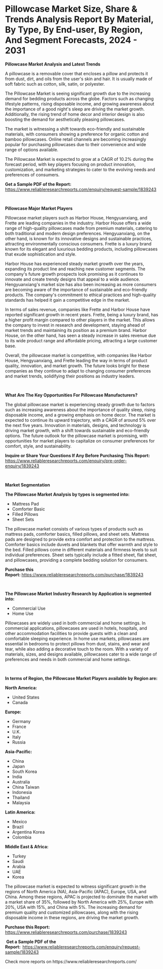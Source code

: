 <p><h1>Pillowcase Market Size, Share & Trends Analysis Report By Material, By Type, By End-user, By Region, And Segment Forecasts, 2024 - 2031</h1></p><p><strong>Pillowcase Market Analysis and Latest Trends</strong></p>
<p><p>A pillowcase is a removable cover that encloses a pillow and protects it from dust, dirt, and oils from the user's skin and hair. It is usually made of soft fabric such as cotton, silk, satin, or polyester.</p><p>The Pillowcase Market is seeing significant growth due to the increasing demand for bedding products across the globe. Factors such as changing lifestyle patterns, rising disposable income, and growing awareness about the importance of a good night's sleep are driving the market growth. Additionally, the rising trend of home decor and interior design is also boosting the demand for aesthetically pleasing pillowcases.</p><p>The market is witnessing a shift towards eco-friendly and sustainable materials, with consumers showing a preference for organic cotton and bamboo pillowcases. Online retail channels are becoming increasingly popular for purchasing pillowcases due to their convenience and wide range of options available.</p><p>The Pillowcase Market is expected to grow at a CAGR of 10.2% during the forecast period, with key players focusing on product innovation, customization, and marketing strategies to cater to the evolving needs and preferences of consumers.</p></p>
<p><strong>Get a Sample PDF of the Report:&nbsp;</strong> <a href="https://www.reliableresearchreports.com/enquiry/request-sample/1839243">https://www.reliableresearchreports.com/enquiry/request-sample/1839243</a></p>
<p>&nbsp;</p>
<p><strong>Pillowcase Major Market Players</strong></p>
<p><p>Pillowcase market players such as Harbor House, Hengyuanxiang, and Frette are leading companies in the industry. Harbor House offers a wide range of high-quality pillowcases made from premium materials, catering to both traditional and modern design preferences. Hengyuanxiang, on the other hand, is known for its innovative designs and sustainable practices, attracting environmentally conscious consumers. Frette is a luxury brand known for its elegant and luxurious bedding products, including pillowcases that exude sophistication and style.</p><p>Harbor House has experienced steady market growth over the years, expanding its product line and reaching new customer segments. The company's future growth prospects look promising as it continues to innovate and create trendy designs that appeal to a wide audience. Hengyuanxiang's market size has also been increasing as more consumers are becoming aware of the importance of sustainable and eco-friendly products. The company's commitment to ethical practices and high-quality standards has helped it gain a competitive edge in the market.</p><p>In terms of sales revenue, companies like Frette and Harbor House have reported significant growth in recent years. Frette, being a luxury brand, has a higher profit margin compared to other players in the market. This allows the company to invest in research and development, staying ahead of market trends and maintaining its position as a premium brand. Harbor House, on the other hand, has seen a steady increase in sales revenue due to its wide product range and affordable pricing, attracting a large customer base.</p><p>Overall, the pillowcase market is competitive, with companies like Harbor House, Hengyuanxiang, and Frette leading the way in terms of product quality, innovation, and market growth. The future looks bright for these companies as they continue to adapt to changing consumer preferences and market trends, solidifying their positions as industry leaders.</p></p>
<p>&nbsp;</p>
<p><strong>What Are The Key Opportunities For Pillowcase Manufacturers?</strong></p>
<p><p>The global pillowcase market is experiencing steady growth due to factors such as increasing awareness about the importance of quality sleep, rising disposable income, and a growing emphasis on home decor. The market is expected to continue its upward trajectory, with a CAGR of around 5% over the next five years. Innovation in materials, designs, and technology is driving market growth, with a shift towards sustainable and eco-friendly options. The future outlook for the pillowcase market is promising, with opportunities for market players to capitalize on consumer preferences for comfort, style, and sustainability.</p></p>
<p><strong>Inquire or Share Your Questions If Any Before Purchasing This Report:</strong> <a href="https://www.reliableresearchreports.com/enquiry/pre-order-enquiry/1839243">https://www.reliableresearchreports.com/enquiry/pre-order-enquiry/1839243</a></p>
<p>&nbsp;</p>
<p><strong>Market Segmentation</strong></p>
<p><strong>The Pillowcase Market Analysis by types is segmented into:</strong></p>
<p><ul><li>Mattress Pad</li><li>Comforter Basic</li><li>Filled Pillows</li><li>Sheet Sets</li></ul></p>
<p><p>The pillowcase market consists of various types of products such as mattress pads, comforter basics, filled pillows, and sheet sets. Mattress pads are designed to provide extra comfort and protection to the mattress. Comforter basics include duvets and blankets that offer warmth and style to the bed. Filled pillows come in different materials and firmness levels to suit individual preferences. Sheet sets typically include a fitted sheet, flat sheet, and pillowcases, providing a complete bedding solution for consumers.</p></p>
<p><strong>Purchase this Report:&nbsp;</strong><a href="https://www.reliableresearchreports.com/purchase/1839243">https://www.reliableresearchreports.com/purchase/1839243</a></p>
<p>&nbsp;</p>
<p><strong>The Pillowcase Market Industry Research by Application is segmented into:</strong></p>
<p><ul><li>Commercial Use</li><li>Home Use</li></ul></p>
<p><p>Pillowcases are widely used in both commercial and home settings. In commercial applications, pillowcases are used in hotels, hospitals, and other accommodation facilities to provide guests with a clean and comfortable sleeping experience. In home use markets, pillowcases are essential in bedrooms to protect pillows from dust, stains, and wear and tear, while also adding a decorative touch to the room. With a variety of materials, sizes, and designs available, pillowcases cater to a wide range of preferences and needs in both commercial and home settings.</p></p>
<p>&nbsp;</p>
<p><strong>In terms of Region, the Pillowcase Market Players available by Region are:</strong></p>
<p>
    <p> <strong> North America: </strong>
        <ul>
            <li>United States</li>
            <li>Canada</li>
        </ul>
        </p> 
    <p> <strong> Europe: </strong>
        <ul>
            <li>Germany</li>
            <li>France</li>
            <li>U.K.</li>
            <li>Italy</li>
            <li>Russia</li>
        </ul>
        </p> 
    <p> <strong> Asia-Pacific: </strong>
        <ul>
            <li>China</li>
            <li>Japan</li>
            <li>South Korea</li>
            <li>India</li>
            <li>Australia</li>
            <li>China Taiwan</li>
            <li>Indonesia</li>
            <li>Thailand</li>
            <li>Malaysia</li>
        </ul>
        </p> 
    <p> <strong> Latin America: </strong>
        <ul>
            <li>Mexico</li>
            <li>Brazil</li>
            <li>Argentina Korea</li>
            <li>Colombia</li>
        </ul>
        </p> 
    <p> <strong> Middle East & Africa: </strong>
        <ul>
            <li>Turkey</li>
            <li>Saudi</li>
            <li>Arabia</li>
            <li>UAE</li>
            <li>Korea</li>
        </ul>
    </p>
    </p>
<p><p>The pillowcase market is expected to witness significant growth in the regions of North America (NA), Asia-Pacific (APAC), Europe, USA, and China. Among these regions, APAC is projected to dominate the market with a market share of 35%, followed by North America with 25%, Europe with 20%, USA with 15%, and China with 5%. The increasing demand for premium quality and customized pillowcases, along with the rising disposable income in these regions, are driving the market growth.</p></p>
<p><strong>Purchase this Report: </strong><a href="https://www.reliableresearchreports.com/purchase/1839243">https://www.reliableresearchreports.com/purchase/1839243</a></p>
<p>&nbsp;<strong>Get a Sample PDF of the Report:&nbsp;&nbsp;</strong><a href="https://www.reliableresearchreports.com/enquiry/request-sample/1839243">https://www.reliableresearchreports.com/enquiry/request-sample/1839243</a></p>
<p><strong></strong></p>
<p>Check more reports on https://www.reliableresearchreports.com/</p>